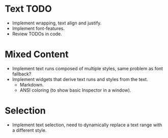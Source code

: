 # Text TODO

* Implement wrapping, text align and justify.
* Implement font-features.
* Review TODOs in code.

# Mixed Content

* Implement text runs composed of multiple styles, same problem as font fallback?
* Implement widgets that derive text runs and styles from the text.
    - Markdown.
    - ANSI coloring (to show basic Inspector in a window).

# Selection

* Implement text selection, need to dynamically replace a text range with a different style.